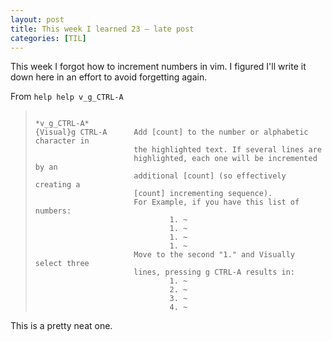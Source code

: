 ```yaml
---
layout: post
title: This week I learned 23 — late post
categories: [TIL]
---
```


This week I forgot how to increment numbers in vim. I figured I'll write it
down here in an effort to avoid forgetting again.

From `help help v_g_CTRL-A`
>```
>                                                         *v_g_CTRL-A*
> {Visual}g CTRL-A      Add [count] to the number or alphabetic character in
>                       the highlighted text. If several lines are
>                       highlighted, each one will be incremented by an
>                       additional [count] (so effectively creating a
>                       [count] incrementing sequence).
>                       For Example, if you have this list of numbers:
>                               1. ~
>                               1. ~
>                               1. ~
>                               1. ~
>                       Move to the second "1." and Visually select three
>                       lines, pressing g CTRL-A results in:
>                               1. ~
>                               2. ~
>                               3. ~
>                               4. ~
>```

This is a pretty neat one.
